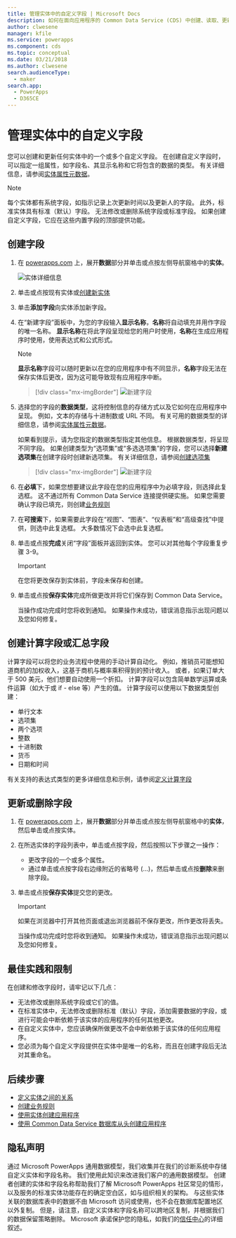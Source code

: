 ```yaml
---
title: 管理实体中的自定义字段 | Microsoft Docs
description: 如何在面向应用程序的 Common Data Service (CDS) 中创建、读取、更新和删除实体内的自定义字段的演练。
author: clwesene
manager: kfile
ms.service: powerapps
ms.component: cds
ms.topic: conceptual
ms.date: 03/21/2018
ms.author: clwesene
search.audienceType:
  - maker
search.app:
  - PowerApps
  - D365CE
---
```


# <a name="manage-custom-fields-in-an-entity"></a>管理实体中的自定义字段
您可以创建和更新任何实体中的一个或多个自定义字段。 在创建自定义字段时，可以指定一组属性，如字段名、其显示名称和它将包含的数据的类型。 有关详细信息，请参阅[实体属性元数据](../../developer/common-data-service/entity-attribute-metadata.md)。

> [!NOTE]
> 每个实体都有系统字段，如指示记录上次更新时间以及更新人的字段。 此外，标准实体具有标准（默认）字段。 无法修改或删除系统字段或标准字段。 如果创建自定义字段，它应在这些内置字段的顶部提供功能。

## <a name="create-a-field"></a>创建字段
1. 在 [powerapps.com](https://web.powerapps.com/?utm_source=padocs&utm_medium=linkinadoc&utm_campaign=referralsfromdoc) 上，展开**数据**部分并单击或点按左侧导航窗格中的**实体**。

    ![实体详细信息](./media/data-platform-cds-create-entity/entitylist.png "实体列表")

2. 单击或点按现有实体或[创建新实体](data-platform-create-entity.md)

3. 单击**添加字段**向实体添加新字段。

4. 在“新建字段”面板中，为您的字段输入**显示名称**，**名称**将自动填充并用作字段的唯一名称。 **显示名称**在将此字段呈现给您的用户时使用，**名称**在生成应用程序时使用，使用表达式和公式形式。

    > [!NOTE]
    > **显示名称**字段可以随时更新以在您的应用程序中有不同显示，**名称**字段无法在保存实体后更改，因为这可能导致现有应用程序中断。

    > [!div class="mx-imgBorder"] 
    > ![新建字段](./media/data-platform-cds-create-entity/newfieldpanel.png "新建字段面板")

5. 选择您的字段的**数据类型**，这将控制信息的存储方式以及它如何在应用程序中呈现。 例如，文本的存储与十进制数或 URL 不同。 有关可用的数据类型的详细信息，请参阅[实体属性元数据](../../developer/common-data-service/entity-attribute-metadata.md)。

    如果看到提示，请为您指定的数据类型指定其他信息。 根据数据类型，将呈现不同字段。 如果创建类型为“选项集”或“多选选项集”的字段，您可以选择**新建选项集**在创建字段时创建新选项集。 有关详细信息，请参阅[创建选项集](custom-picklists.md)

    > [!div class="mx-imgBorder"] 
    > ![新建字段](./media/data-platform-cds-create-entity/newfieldpanel-2.png "新建字段面板")


7. 在**必填**下，如果您想要建议此字段在您的应用程序中为必填字段，则选择此复选框。 这不通过所有 Common Data Service 连接提供硬实施。 如果您需要确认字段已填充，则创建[业务规则](data-platform-create-business-rule.md)

8. 在**可搜索**下，如果需要此字段在“视图”、“图表”、“仪表板”和“高级查找”中提供，则选中此复选框。 大多数情况下会选中此复选框。

9. 单击或点按**完成**关闭“字段”面板并返回到实体。 您可以对其他每个字段重复步骤 3-9。
   
    > [!IMPORTANT]
    > 在您将更改保存到实体前，字段未保存和创建。

10. 单击或点按**保存实体**完成所做更改并将它们保存到 Common Data Service。

    当操作成功完成时您将收到通知。 如果操作未成功，错误消息指示出现问题以及您如何修复。

## <a name="create-a-calculated-or-roll-up-field"></a>创建计算字段或汇总字段
计算字段可以将您的业务流程中使用的手动计算自动化。 例如，推销员可能想知道商机的加权收入，这基于商机与概率乘积得到的预计收入。 或者，如果订单大于 500 美元，他们想要自动使用一个折扣。 计算字段可以包含简单数学运算或条件运算（如大于或 if - else 等）产生的值。 计算字段可以使用以下数据类型创建：

* 单行文本
* 选项集
* 两个选项
* 整数
* 十进制数
* 货币
* 日期和时间

有关支持的表达式类型的更多详细信息和示例，请参阅[定义计算字段](/dynamics365/customer-engagement/customize/define-calculated-fields)

## <a name="update-or-delete-a-field"></a>更新或删除字段
1. 在 [powerapps.com](https://web.powerapps.com/?utm_source=padocs&utm_medium=linkinadoc&utm_campaign=referralsfromdoc) 上，展开**数据**部分并单击或点按左侧导航窗格中的**实体**，然后单击或点按实体。
2. 在所选实体的字段列表中，单击或点按字段，然后按照以下步骤之一操作：
   
   * 更改字段的一个或多个属性。
   * 通过单击或点按字段右边缘附近的省略号 (...)，然后单击或点按**删除**来删除字段。

3. 单击或点按**保存实体**提交您的更改。
   
    > [!IMPORTANT]
    > 如果在浏览器中打开其他页面或退出浏览器前不保存更改，所作更改将丢失。

    当操作成功完成时您将收到通知。 如果操作未成功，错误消息指示出现问题以及您如何修复。

## <a name="best-practices-and-restrictions"></a>最佳实践和限制
在创建和修改字段时，请牢记以下几点：

* 无法修改或删除系统字段或它们的值。
* 在标准实体中，无法修改或删除标准（默认）字段，添加需要数据的字段，或进行可能会中断依赖于该实体的应用程序的任何其他更改。
* 在自定义实体中，您应该确保所做更改不会中断依赖于该实体的任何应用程序。
* 您必须为每个自定义字段提供在实体中是唯一的名称，而且在创建字段后无法对其重命名。

## <a name="next-steps"></a>后续步骤
* [定义实体之间的关系](data-platform-entity-lookup.md)
* [创建业务规则](data-platform-create-business-rule.md)
* [使用实体创建应用程序](../canvas-apps/data-platform-create-app.md)
* [使用 Common Data Service 数据库从头创建应用程序](../canvas-apps/data-platform-create-app-scratch.md)

## <a name="privacy-notice"></a>隐私声明
通过 Microsoft PowerApps 通用数据模型，我们收集并在我们的诊断系统中存储自定义实体和字段名称。  我们使用此知识来改进我们客户的通用数据模型。 创建者创建的实体和字段名称帮助我们了解 Microsoft PowerApps 社区常见的情形，以及服务的标准实体功能存在的确定空白区，如与组织相关的架构。 与这些实体关联的数据库表中的数据不由 Microsoft 访问或使用，也不会在数据库配置地区以外复制。 但是，请注意，自定义实体和字段名称可以跨地区复制，并根据我们的数据保留策略删除。 Microsoft 承诺保护您的隐私，如我们的[信任中心](https://www.microsoft.com/trustcenter/Privacy/default.aspx)的详细叙述。


